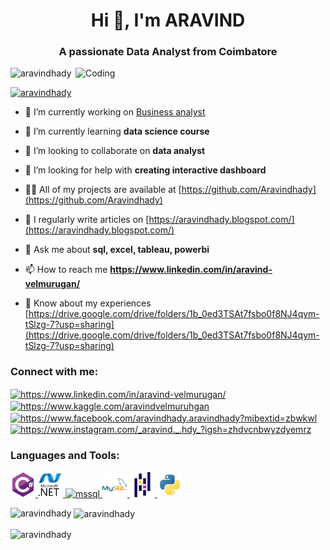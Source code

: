 <h1 align="center">Hi 👋, I'm ARAVIND</h1>
<h3 align="center">A passionate Data Analyst from Coimbatore</h3>
<img align="right" alt="Coding" width="400" src="https://encrypted-tbn0.gstatic.com/images?q=tbn:ANd9GcQvpLoH5zb-Q2iWjRXPq0i0pTyOVFFmtPBPxTWVaX8f0g&s">


<p align="left"> <img src="https://komarev.com/ghpvc/?username=aravindhady&label=Profile%20views&color=0e75b6&style=flat" alt="aravindhady" /> </p>

<p align="left"> <a href="https://github.com/ryo-ma/github-profile-trophy"><img src="https://github-profile-trophy.vercel.app/?username=aravindhady" alt="aravindhady" /></a> </p>

- 🔭 I’m currently working on [Business analyst](https://github.com/Aravindhady/PIZZA-SALES-)

- 🌱 I’m currently learning **data science course**

- 👯 I’m looking to collaborate on **data analyst**

- 🤝 I’m looking for help with **creating interactive dashboard**

- 👨‍💻 All of my projects are available at [https://github.com/Aravindhady](https://github.com/Aravindhady)

- 📝 I regularly write articles on [https://aravindhady.blogspot.com/](https://aravindhady.blogspot.com/)

- 💬 Ask me about **sql, excel, tableau, powerbi**

- 📫 How to reach me **https://www.linkedin.com/in/aravind-velmurugan/**

- 📄 Know about my experiences [https://drive.google.com/drive/folders/1b_0ed3TSAt7fsbo0f8NJ4qym-tSlzg-7?usp=sharing](https://drive.google.com/drive/folders/1b_0ed3TSAt7fsbo0f8NJ4qym-tSlzg-7?usp=sharing)

<h3 align="left">Connect with me:</h3>
<p align="left">
<a href="https://linkedin.com/in/https://www.linkedin.com/in/aravind-velmurugan/" target="blank"><img align="center" src="https://raw.githubusercontent.com/rahuldkjain/github-profile-readme-generator/master/src/images/icons/Social/linked-in-alt.svg" alt="https://www.linkedin.com/in/aravind-velmurugan/" height="30" width="40" /></a>
<a href="https://kaggle.com/https://www.kaggle.com/aravindvelmuruhgan" target="blank"><img align="center" src="https://raw.githubusercontent.com/rahuldkjain/github-profile-readme-generator/master/src/images/icons/Social/kaggle.svg" alt="https://www.kaggle.com/aravindvelmuruhgan" height="30" width="40" /></a>
<a href="https://fb.com/https://www.facebook.com/aravindhady.aravindhady?mibextid=zbwkwl" target="blank"><img align="center" src="https://raw.githubusercontent.com/rahuldkjain/github-profile-readme-generator/master/src/images/icons/Social/facebook.svg" alt="https://www.facebook.com/aravindhady.aravindhady?mibextid=zbwkwl" height="30" width="40" /></a>
<a href="https://instagram.com/https://www.instagram.com/_aravind._.hdy_?igsh=zhdvcnbwyzdyemrz" target="blank"><img align="center" src="https://raw.githubusercontent.com/rahuldkjain/github-profile-readme-generator/master/src/images/icons/Social/instagram.svg" alt="https://www.instagram.com/_aravind._.hdy_?igsh=zhdvcnbwyzdyemrz" height="30" width="40" /></a>
</p>

<h3 align="left">Languages and Tools:</h3>
<p align="left"> <a href="https://www.w3schools.com/cs/" target="_blank" rel="noreferrer"> <img src="https://raw.githubusercontent.com/devicons/devicon/master/icons/csharp/csharp-original.svg" alt="csharp" width="40" height="40"/> </a> <a href="https://dotnet.microsoft.com/" target="_blank" rel="noreferrer"> <img src="https://raw.githubusercontent.com/devicons/devicon/master/icons/dot-net/dot-net-original-wordmark.svg" alt="dotnet" width="40" height="40"/> </a> <a href="https://www.microsoft.com/en-us/sql-server" target="_blank" rel="noreferrer"> <img src="https://www.svgrepo.com/show/303229/microsoft-sql-server-logo.svg" alt="mssql" width="40" height="40"/> </a> <a href="https://www.mysql.com/" target="_blank" rel="noreferrer"> <img src="https://raw.githubusercontent.com/devicons/devicon/master/icons/mysql/mysql-original-wordmark.svg" alt="mysql" width="40" height="40"/> </a> <a href="https://pandas.pydata.org/" target="_blank" rel="noreferrer"> <img src="https://raw.githubusercontent.com/devicons/devicon/2ae2a900d2f041da66e950e4d48052658d850630/icons/pandas/pandas-original.svg" alt="pandas" width="40" height="40"/> </a> <a href="https://www.python.org" target="_blank" rel="noreferrer"> <img src="https://raw.githubusercontent.com/devicons/devicon/master/icons/python/python-original.svg" alt="python" width="40" height="40"/> </a> </p>

<p><img align="left" src="https://github-readme-stats.vercel.app/api/top-langs?username=aravindhady&show_icons=true&locale=en&layout=compact" alt="aravindhady" /></p>

<p>&nbsp;<img align="center" src="https://github-readme-stats.vercel.app/api?username=aravindhady&show_icons=true&locale=en" alt="aravindhady" /></p>

<p><img align="center" src="https://github-readme-streak-stats.herokuapp.com/?user=aravindhady&" alt="aravindhady" /></p>
